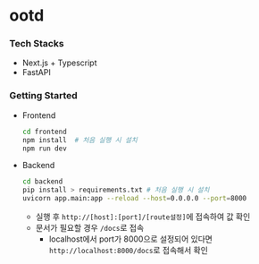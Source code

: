# ootd
### Tech Stacks
* Next.js + Typescript
* FastAPI

### Getting Started
* Frontend
  ```bash
  cd frontend
  npm install  # 처음 실행 시 설치
  npm run dev
  ```
* Backend
  ```bash
  cd backend
  pip install > requirements.txt # 처음 실행 시 설치
  uvicorn app.main:app --reload --host=0.0.0.0 --port=8000
  ```
  * 실행 후 `http://[host]:[port]/[route설정]`에 접속하여 값 확인
  * 문서가 필요할 경우 `/docs`로 접속
    * localhost에서 port가 8000으로 설정되어 있다면 `http://localhost:8000/docs`로 접속해서 확인